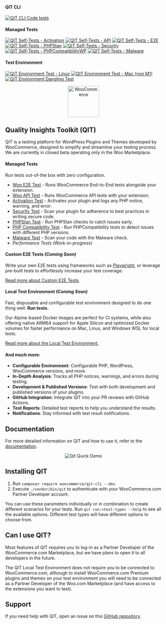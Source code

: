 #### QIT CLI

[![QIT CLI Code tests](https://github.com/woocommerce/qit-cli/actions/workflows/code-tests.yml/badge.svg)](https://github.com/woocommerce/qit-cli/actions/workflows/code-tests.yml)

#### Managed Tests

[![QIT Self-Tests - Activation](https://github.com/woocommerce/qit-cli/actions/workflows/qit-self-test-activation.yml/badge.svg)](https://github.com/woocommerce/qit-cli/actions/workflows/qit-self-test-activation.yml)
[![QIT Self-Tests - API](https://github.com/woocommerce/qit-cli/actions/workflows/qit-self-test-woo-api.yml/badge.svg)](https://github.com/woocommerce/qit-cli/actions/workflows/qit-self-test-woo-api.yml)
[![QIT Self-Tests - E2E](https://github.com/woocommerce/qit-cli/actions/workflows/qit-self-test-woo-e2e.yml/badge.svg)](https://github.com/woocommerce/qit-cli/actions/workflows/qit-self-test-woo-e2e.yml)
[![QIT Self-Tests - PHPStan](https://github.com/woocommerce/qit-cli/actions/workflows/qit-self-test-phpstan.yml/badge.svg)](https://github.com/woocommerce/qit-cli/actions/workflows/qit-self-test-phpstan.yml)
[![QIT Self-Tests - Security](https://github.com/woocommerce/qit-cli/actions/workflows/qit-self-test-security.yml/badge.svg)](https://github.com/woocommerce/qit-cli/actions/workflows/qit-self-test-security.yml)
[![QIT Self-Tests - PHPCompatibilityWP](https://github.com/woocommerce/qit-cli/actions/workflows/qit-self-test-phpcompatibility.yml/badge.svg)](https://github.com/woocommerce/qit-cli/actions/workflows/qit-self-test-phpcompatibility.yml)
[![QIT Self-Tests - Malware](https://github.com/woocommerce/qit-cli/actions/workflows/qit-self-test-malware.yml/badge.svg)](https://github.com/woocommerce/qit-cli/actions/workflows/qit-self-test-malware.yml)

#### Test Environment

[![QIT Environment Test - Linux](https://github.com/woocommerce/qit-cli/actions/workflows/qit-environment-test-linux.yml/badge.svg)](https://github.com/woocommerce/qit-cli/actions/workflows/qit-environment-test-linux.yml)
[![QIT Environment Test - Mac (non M1)](https://github.com/woocommerce/qit-cli/actions/workflows/qit-environment-test-mac.yml/badge.svg)](https://github.com/woocommerce/qit-cli/actions/workflows/qit-environment-test-mac.yml)
[![QIT Environment Dangling Test](https://github.com/woocommerce/qit-cli/actions/workflows/qit-environment-dangling-test.yml/badge.svg)](https://github.com/woocommerce/qit-cli/actions/workflows/qit-environment-dangling-test.yml)

<p align="center"><img src="https://woocommerce.com/wp-content/themes/woo/images/logo-woocommerce-bubble.svg" alt="WooCommerce" style="width:100px;height:auto;"></p>

## Quality Insights Toolkit (QIT)

QIT is a testing platform for WordPress Plugins and Themes developed by WooCommerce, designed to simplify and streamline your testing process. We are currently in closed beta operating only in the Woo Marketplace.

#### Managed Tests

Run tests out-of-the box with zero configuration.

- [Woo E2E Test](https://qit.woo.com/docs/managed-tests/woo-e2e) - Runs WooCommerce End-to-End tests alongside your extension.
- [Woo API Test](https://qit.woo.com/docs/managed-tests/woo-api) - Runs WooCommerce API tests with your extension.
- [Activation Test](https://qit.woo.com/docs/managed-tests/activation) - Activates your plugin and logs any PHP notice, warning, and error.
- [Security Test](https://qit.woo.com/docs/managed-tests/security) - Scan your plugin for adherence to best practices in writing secure code.
- [PHPStan Test](https://qit.woo.com/docs/managed-tests/phpstan) - Run PHPStan checks to catch issues early.
- [PHP Compatibility Test](https://qit.woo.com/docs/managed-tests/phpcompatibility) - Run PHPCompatibility tests to detect issues with different PHP versions.
- [Malware Test](https://qit.woo.com/docs/managed-tests/malware) - Scan your code with the Malware check.
- _Performance Tests (Work-in-progress)_

#### **Custom E2E Tests** _(Coming Soon)_

Write your own E2E tests using frameworks such as [Playwright](https://playwright.dev/), or leverage pre-built tests to effortlessly increase your test coverage.

[Read more about Custom E2E Tests](https://qit.woo.com/docs/custom-tests/introduction).

#### Local Test Environment _(Coming Soon)_

Fast, disposable and configurable test environment designed to do one thing well: **Run tests.**

Our Alpine-based Docker images are perfect for CI systems, while also offering native ARM64 support for Apple Silicon and optimized Docker volumes for faster performance on Mac, Linux, and Windows WSL for local tests. 

[Read more about the Local Test Environment.](https://qit.woo.com/docs/environment/getting-started)

#### And much more:

- **Configurable Environment**: Configurable PHP, WordPress, WooCommerce versions, and more.
- **In-Depth Analysis**: Tracks all PHP notices, warnings, and errors during testing.
- **Development & Published Versions**: Test with both development and published versions of your plugins.
- **GitHub Integration**: Integrate QIT into your PR reviews with GitHub Actions.
- **Test Reports**: Detailed test reports to help you understand the results.
- **Notifications**: Stay informed with test result notifications.

## Documentation

For more detailed information on QIT and how to use it, refer to the [documentation](https://qit.woo.com/docs/).

<p align="center">
  <img src="https://github.com/woocommerce/qit-cli/assets/9341686/640698a7-01c3-498a-8bb2-7c5e337e0a9c" alt="Qit Quick Demo">
</p>

## Installing QIT

1. Run `composer require woocommerce/qit-cli --dev`
2. Execute `./vendor/bin/qit` to authenticate with your WooCommerce.com Partner Developer account.

You can use these parameters individually or in combination to create different scenarios for your tests. Run `qit run:<test-type> --help` to see all the available options. Different test types will have different options to choose from.

## Can I use QIT?

Most features of QIT requires you to log-in as a Partner Developer of the WooCommerce.com Marketplace, but we have plans to open it to all developers in the future.

The QIT Local Test Environment does not require you to be connected to WooCommerce.com, although to install WooCommerce.com Premium plugins and themes on your test environment you will need to be connected as a Partner Developer of the Woo.com Marketplace (and have access to the extensions you want to test).

## Support

If you need help with QIT, open an issue on this [GitHub repository](https://github.com/woocommerce/qit-cli/issues/new).
